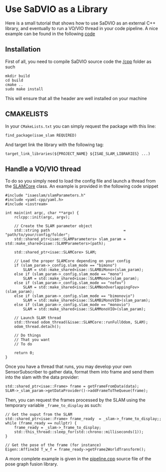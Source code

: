 # Use SaDVIO as a Library

Here is a small tutorial that shows how to use SaDVIO as an external C++ library, and eventually to run a VO/VIO thread in your code pipeline. A nice example can be found in the following [code](https://github.com/cdebeunne/pg_fusion)

## Installation

First of all, you need to compile SaDVIO source code the [/cpp](https://github.com/ISAE-PNX/SaDVIO/tree/main/cpp) folder as such
```
mkdir build
cd build
cmake ..
sudo make install
```
This will ensure that all the header are well installed on your machine

## CMAKELISTS

In your `CMakeLists.txt` you can simply request the package with this line:
```
find_package(isae_slam REQUIRED)
```
And target link the library with the following tag:
```
target_link_libraries(${PROJECT_NAME} ${ISAE_SLAM_LIBRARIES} ...)
```

## Handle a VO/VIO thread

To do so you simply need to load the config file and launch a thread from the [SLAMCore](https://github.com/ISAE-PNX/SaDVIO/blob/main/cpp/include/isaeslam/slamCore.h) class. An example is provided in the following code snippet
~~~~~~~~~~~~~{.cpp}
#include "isaeslam/slamParameters.h"
#include <yaml-cpp/yaml.h>
#include <iostream>

int main(int argc, char **argv) {
    rclcpp::init(argc, argv);

    // Create the SLAM parameter object
    std::string path                                 = "path/to/your/config/folder";
    std::shared_ptr<isae::SLAMParameters> slam_param = std::make_shared<isae::SLAMParameters>(path);

    std::shared_ptr<isae::SLAMCore> SLAM;

    // Load the proper SLAMCore depending on your config
    if (slam_param->_config.slam_mode == "bimono")
        SLAM = std::make_shared<isae::SLAMBiMono>(slam_param);
    else if (slam_param->_config.slam_mode == "mono")
        SLAM = std::make_shared<isae::SLAMMono>(slam_param);
    else if (slam_param->_config.slam_mode == "nofov")
        SLAM = std::make_shared<isae::SLAMNonOverlappingFov>(slam_param);
    else if (slam_param->_config.slam_mode == "bimonovio")
        SLAM = std::make_shared<isae::SLAMBiMonoVIO>(slam_param);
    else if (slam_param->_config.slam_mode == "monovio")
        SLAM = std::make_shared<isae::SLAMMonoVIO>(slam_param);

    // Launch SLAM thread
    std::thread odom_thread(&isae::SLAMCore::runFullOdom, SLAM);
    odom_thread.detach();

    // Do things
    // That you want
    // To do

    return 0;
}
~~~~~~~~~~~~~

Once you have a thread that runs, you may develop your own SensorSubscriber to gather data, format them into frame and send them into the slam with the data provider:
~~~~~~~~~~~~~{.cpp}
std::shared_ptr<isae::Frame> frame = getFrameFromData(data);
SLAM->_slam_param->getDataProvider()->addFrameToTheQueue(frame);
~~~~~~~~~~~~~
Then, you can request the frames processed by the SLAM using the temporary variable `_frame_to_display` as such:
~~~~~~~~~~~~~{.cpp}
// Get the ouput from the SLAM
std::shared_ptr<isae::Frame> frame_ready  = _slam->_frame_to_display;;
while (frame_ready == nullptr) {
    frame_ready = _slam->_frame_to_display;
    std::this_thread::sleep_for(std::chrono::milliseconds(1));
}

// Get the pose of the frame (for instance)
Eigen::Affine3d T_w_f = frame_ready->getFrame2WorldTransform();
~~~~~~~~~~~~~
A more complete example is given in the [pipeline.cpp](https://github.com/cdebeunne/pg_fusion/blob/main/pipeline.cpp) source file of the pose graph fusion library.